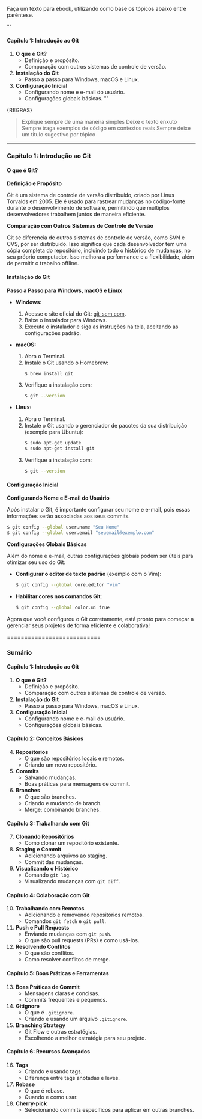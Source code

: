Faça um texto para ebook, utilizando como base os tópicos abaixo entre parêntese.

""
#### Capítulo 1: Introdução ao Git
1. **O que é Git?**
   - Definição e propósito.
   - Comparação com outros sistemas de controle de versão.
2. **Instalação do Git**
   - Passo a passo para Windows, macOS e Linux.
3. **Configuração Inicial**
   - Configurando nome e e-mail do usuário.
   - Configurações globais básicas.
""

{REGRAS}
> Explique sempre de uma maneira simples
> Deixe o texto enxuto
> Sempre traga exemplos de código em contextos reais
> Sempre deixe um título sugestivo por tópico

----------------------

### Capítulo 1: Introdução ao Git

#### O que é Git?

**Definição e Propósito**

Git é um sistema de controle de versão distribuído, criado por Linus Torvalds em 2005. Ele é usado para rastrear mudanças no código-fonte durante o desenvolvimento de software, permitindo que múltiplos desenvolvedores trabalhem juntos de maneira eficiente.

**Comparação com Outros Sistemas de Controle de Versão**

Git se diferencia de outros sistemas de controle de versão, como SVN e CVS, por ser distribuído. Isso significa que cada desenvolvedor tem uma cópia completa do repositório, incluindo todo o histórico de mudanças, no seu próprio computador. Isso melhora a performance e a flexibilidade, além de permitir o trabalho offline.

#### Instalação do Git

**Passo a Passo para Windows, macOS e Linux**

- **Windows:**
  1. Acesse o site oficial do Git: [git-scm.com](https://git-scm.com/).
  2. Baixe o instalador para Windows.
  3. Execute o instalador e siga as instruções na tela, aceitando as configurações padrão.

- **macOS:**
  1. Abra o Terminal.
  2. Instale o Git usando o Homebrew:
     ```sh
     $ brew install git
     ```
  3. Verifique a instalação com:
     ```sh
     $ git --version
     ```

- **Linux:**
  1. Abra o Terminal.
  2. Instale o Git usando o gerenciador de pacotes da sua distribuição (exemplo para Ubuntu):
     ```sh
     $ sudo apt-get update
     $ sudo apt-get install git
     ```
  3. Verifique a instalação com:
     ```sh
     $ git --version
     ```

#### Configuração Inicial

**Configurando Nome e E-mail do Usuário**

Após instalar o Git, é importante configurar seu nome e e-mail, pois essas informações serão associadas aos seus commits.

```sh
$ git config --global user.name "Seu Nome"
$ git config --global user.email "seuemail@exemplo.com"
```

**Configurações Globais Básicas**

Além do nome e e-mail, outras configurações globais podem ser úteis para otimizar seu uso do Git:

- **Configurar o editor de texto padrão** (exemplo com o Vim):
  ```sh
  $ git config --global core.editor "vim"
  ```

- **Habilitar cores nos comandos Git**:
  ```sh
  $ git config --global color.ui true
  ```

Agora que você configurou o Git corretamente, está pronto para começar a gerenciar seus projetos de forma eficiente e colaborativa!





===========================



### Sumário

#### Capítulo 1: Introdução ao Git
1. **O que é Git?**
   - Definição e propósito.
   - Comparação com outros sistemas de controle de versão.
2. **Instalação do Git**
   - Passo a passo para Windows, macOS e Linux.
3. **Configuração Inicial**
   - Configurando nome e e-mail do usuário.
   - Configurações globais básicas.

#### Capítulo 2: Conceitos Básicos
4. **Repositórios**
   - O que são repositórios locais e remotos.
   - Criando um novo repositório.
5. **Commits**
   - Salvando mudanças.
   - Boas práticas para mensagens de commit.
6. **Branches**
   - O que são branches.
   - Criando e mudando de branch.
   - Merge: combinando branches.

#### Capítulo 3: Trabalhando com Git
7. **Clonando Repositórios**
   - Como clonar um repositório existente.
8. **Staging e Commit**
   - Adicionando arquivos ao staging.
   - Commit das mudanças.
9. **Visualizando o Histórico**
   - Comando `git log`.
   - Visualizando mudanças com `git diff`.

#### Capítulo 4: Colaboração com Git
10. **Trabalhando com Remotos**
    - Adicionando e removendo repositórios remotos.
    - Comandos `git fetch` e `git pull`.
11. **Push e Pull Requests**
    - Enviando mudanças com `git push`.
    - O que são pull requests (PRs) e como usá-los.
12. **Resolvendo Conflitos**
    - O que são conflitos.
    - Como resolver conflitos de merge.

#### Capítulo 5: Boas Práticas e Ferramentas
13. **Boas Práticas de Commit**
    - Mensagens claras e concisas.
    - Commits frequentes e pequenos.
14. **Gitignore**
    - O que é `.gitignore`.
    - Criando e usando um arquivo `.gitignore`.
15. **Branching Strategy**
    - Git Flow e outras estratégias.
    - Escolhendo a melhor estratégia para seu projeto.

#### Capítulo 6: Recursos Avançados
16. **Tags**
    - Criando e usando tags.
    - Diferença entre tags anotadas e leves.
17. **Rebase**
    - O que é rebase.
    - Quando e como usar.
18. **Cherry-pick**
    - Selecionando commits específicos para aplicar em outras branches.
